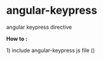 angular-keypress
================

angular  keypress directive
<p><b>How to :</b></p>
1) include angular-keypress js file 
(<script type="text/javascript" src="../bower_components/angular/angular.min.js"></script>)



